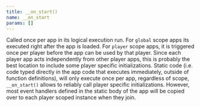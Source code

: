 ```yaml
---
title: __on_start()
name: __on_start
params: []
---
```


Called once per app in its logical execution run. For `global` scope apps its
executed right after the app is loaded. For `player` scope apps, it is triggered
once per player before the app can be used by that player. Since each player app
acts independently from other player apps, this is probably the best location to
include some player specific initializations. Static code (i.e. code typed
directly in the app code that executes immediately, outside of function
definitions), will only execute once per app, regardless of scope,
`__on_start()` allows to reliably call player specific initializations. However,
most event handlers defined in the static body of the app will be copied over to
each player scoped instance when they join.

